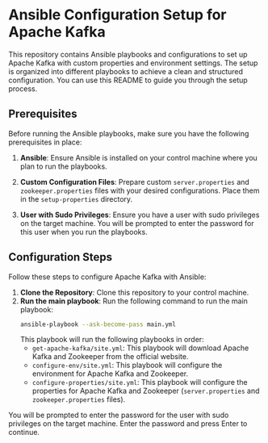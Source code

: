 # Ansible Configuration Setup for Apache Kafka

This repository contains Ansible playbooks and configurations to set up Apache Kafka with custom properties and environment settings. The setup is organized into different playbooks to achieve a clean and structured configuration. You can use this README to guide you through the setup process.

## Prerequisites

Before running the Ansible playbooks, make sure you have the following prerequisites in place:

1. **Ansible**: Ensure Ansible is installed on your control machine where you plan to run the playbooks.

2. **Custom Configuration Files**: Prepare custom `server.properties` and `zookeeper.properties` files with your desired configurations. Place them in the `setup-properties` directory.

3. **User with Sudo Privileges**: Ensure you have a user with sudo privileges on the target machine. You will be prompted to enter the password for this user when you run the playbooks.

## Configuration Steps

Follow these steps to configure Apache Kafka with Ansible:
1. **Clone the Repository**: Clone this repository to your control machine.
2. **Run the main playbook**: Run the following command to run the main playbook:
    ```bash
    ansible-playbook --ask-become-pass main.yml
    ```
    This playbook will run the following playbooks in order:
    - `get-apache-kafka/site.yml`: This playbook will download Apache Kafka and Zookeeper from the official website.
    - `configure-env/site.yml`: This playbook will configure the environment for Apache Kafka and Zookeeper.
    - `configure-properties/site.yml`: This playbook will configure the properties for Apache Kafka and Zookeeper (`server.properties` and `zookeeper.properties` files).

You will be prompted to enter the password for the user with sudo privileges on the target machine. Enter the password and press Enter to continue.